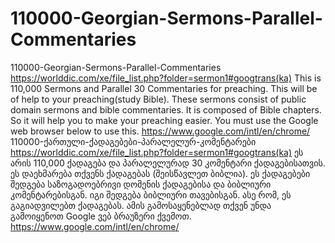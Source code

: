 # 110000-Georgian-Sermons-Parallel-Commentaries
110000-Georgian-Sermons-Parallel-Commentaries  https://worlddic.com/xe/file_list.php?folder=sermon1#googtrans(ka)  This is 110,000 Sermons and Parallel 30 Commentaries for preaching. This will be of help to your preaching(study Bible).  These sermons consist of public domain sermons and bible commentaries. It is composed of Bible chapters.  So it will help you to make your preaching easier. You must use the Google web browser below to use this. https://www.google.com/intl/en/chrome/  110000-ქართული-ქადაგებები-პარალელურ-კომენტარები https://worlddic.com/xe/file_list.php?folder=sermon1#googtrans(ka) ეს არის 110,000 ქადაგება და პარალელურად 30 კომენტარი ქადაგებისათვის. ეს დაეხმარება თქვენს ქადაგებას (შეისწავლეთ ბიბლია). ეს ქადაგებები შედგება საზოგადოებრივი დომენის ქადაგებისა და ბიბლიური კომენტარებისგან. იგი შედგება ბიბლიური თავებისგან. ასე რომ, ეს გაგიადვილებთ ქადაგებას. ამის გამოსაყენებლად თქვენ უნდა გამოიყენოთ Google ვებ ბრაუზერი ქვემოთ. https://www.google.com/intl/en/chrome/
